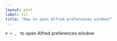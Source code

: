 ```yaml
---
layout: post
label: til
title: "How to open Alfred preferences window?"
---
```


`⌘ + , ` to open Alfred preferences window 

